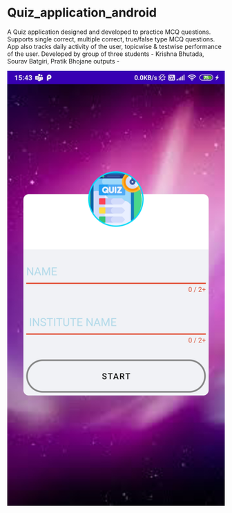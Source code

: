 # Quiz_application_android

A Quiz application designed and developed to practice MCQ questions. Supports single correct, multiple correct, true/false type MCQ questions. App also tracks daily activity of the user, topicwise & testwise performance of the user.
Developed by group of three students -
Krishna Bhutada, Sourav Batgiri, Pratik Bhojane
outputs -


![foxdemo](https://github.com/BitterSteelbsn/Android-Quiz-Application/blob/main/Outputs/1.jpg)





